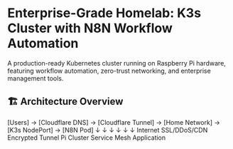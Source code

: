 # Enterprise-Grade Homelab: K3s Cluster with N8N Workflow Automation

A production-ready Kubernetes cluster running on Raspberry Pi hardware, featuring workflow automation, zero-trust networking, and enterprise management tools.

## 🏗️ Architecture Overview

[Users] → [Cloudflare DNS] → [Cloudflare Tunnel] → [Home Network] → [K3s NodePort] → [N8N Pod]
   ↓              ↓                    ↓               ↓              ↓             ↓
Internet    SSL/DDoS/CDN    Encrypted Tunnel    Pi Cluster    Service Mesh    Application

